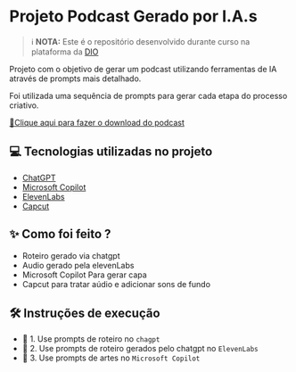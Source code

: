 # Projeto Podcast Gerado por I.A.s


>ℹ️ **NOTA:** Este é o repositório desenvolvido durante curso  na plataforma da [DIO](https://dio.me)

Projeto com o objetivo de gerar um podcast utilizando ferramentas de IA através de prompts mais detalhado.

Foi utilizada uma sequência de prompts para gerar cada etapa do processo criativo.

[📕Clique aqui para fazer o download do podcast](https://github.com/R0d-C/prompts_for_podcast/blob/main/assets/Podcast_PBi_f.mp3)

## 💻 Tecnologias utilizadas no projeto

- [ChatGPT](https://chat.openai.com/) 
- [Microsoft Copilot](https://copilot.microsoft.com/)
- [ElevenLabs](https://elevenlabs.io/)
- [Capcut](https://www.capcut.com/pt-br/)

## ✨ Como foi feito ?

- Roteiro gerado via chatgpt
- Audio gerado pela elevenLabs
- Microsoft Copilot Para gerar capa
- Capcut para tratar aúdio e adicionar sons de fundo

## 🛠️ Instruções de execução

- 🤖 1. Use prompts de roteiro no `chagpt`
- 🤖 2. Use prompts de roteiro gerados pelo chatgpt no  `ElevenLabs`
- 🤖 3. Use prompts de artes no `Microsoft Copilot`

